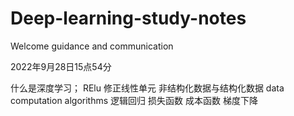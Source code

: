 # Deep-learning-study-notes
Welcome guidance and communication


2022年9月28日15点54分

什么是深度学习；
RElu 修正线性单元
非结构化数据与结构化数据
data computation algorithms
逻辑回归 损失函数 成本函数
梯度下降  
